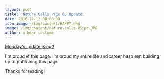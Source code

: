 ```yaml
---
layout: post
title: 'Nature Calls Page 05 Update!'
date: 2016-12-12 00:00:00
icon_image: /img/content/HAPPY.png
image: /img/content/nature-calls-05jpg.JPG
author: a bear costume
---
```



[Monday's update is out!](/comics/nature+calls_05/)

I'm proud of this page. I'm proud my entire life and career hasb een building up to publishing this page.

Thanks for reading!
